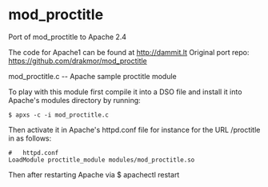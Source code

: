 mod_proctitle
=============

Port of mod_proctitle to Apache 2.4

The code for Apache1 can be found at http://dammit.lt
Original port repo: https://github.com/drakmor/mod_proctitle

mod_proctitle.c -- Apache sample proctitle module

To play with this module first compile it into a DSO file 
and install it into Apache's modules directory by running:

    $ apxs -c -i mod_proctitle.c

Then activate it in Apache's httpd.conf file for instance
for the URL /proctitle in as follows:

    #   httpd.conf
    LoadModule proctitle_module modules/mod_proctitle.so

Then after restarting Apache via
    $ apachectl restart
